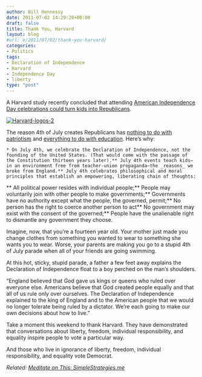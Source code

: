 ```yaml
---
author: Bill Hennessy
date: 2011-07-02 14:29:28+00:00
draft: false
title: Thank You, Harvard
layout: blog
#url: e/2011/07/02/thank-you-harvard/
categories:
- Politics
tags:
- Declaration of Independence
- Harvard
- Independence Day
- liberty
type: "post"
---
```


A Harvard study recently concluded that attending [American Independence Day celebrations could turn kids into Republicans](https://www.usnews.com/news/blogs/washington-whispers/2011/06/30/harvard-july-4th-parades-are-right-wing). 

[![Harvard-logos-2](https://hennessysview.com/wp-content/uploads/2011/07/Harvard-logos-2_thumb.jpg)
](https://hennessysview.com/wp-content/uploads/2011/07/Harvard-logos-2.jpg)

The reason 4th of July creates Republicans has [nothing to do with patriotism](https://www.progressive.org/wx070310.html) and [everything to do with education](https://hotair.com/greenroom/archives/2011/07/01/harvard-study-july-4th-parades-turn-kids-into-republicans/). Here’s why:



    * On July 4th, we celebrate the Declaration of Independence, not the founding of the United States. (That would come with the passage of the Constitution thirteen years later).** July 4th events teach kids—in an environment free from teacher-union propaganda—the _reasons_ we broke from England.** July 4th celebrates philosophical and moral principles that establish an empowering, liberating chain of thoughts:    

** All political power resides with individual people;** People may voluntarily join with other people to make governments;** Governments have no authority except what the people, the governed, permit;** No person has the right to coerce another person to act** No government may exist with the consent of the governed;** People have the unalienable right to dismantle any government they choose.   

Imagine, now, that you’re a fourteen year old. Your mother just made you change clothes from something you wanted to wear to something she wants you to wear. Worse, your parents are making you go to a stupid 4th of July parade when all of your friends are going swimming. 

At this hot, sticky, stupid parade, a father a few feet away explains the Declaration of Independence float to a boy perched on the man’s shoulders. 

“England believed that God gave us kings or queens who ruled over everyone else. Americans believe that God created people equally and that all of us rule only over ourselves. The Declaration of Independence explained to the king of England and to the American people that we would no longer tolerate being ruled by a dictator. We’re each going to make our own decisions about how to live.”

Take a moment this weekend to thank Harvard. They have demonstrated that conversations about liberty, freedom, individual responsibility, and equality inspire people to vote a particular way.

And those who live in ignorance of liberty, freedom, individual responsibility, and equality vote Democrat.

_Related: [Meditate on This: SimpleStrategies.me](https://simplestrategies.me/meditate-on-this-why-dont-you)_
